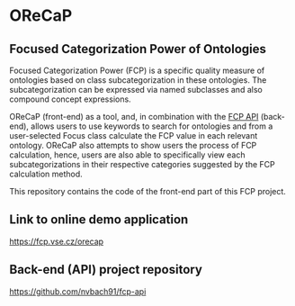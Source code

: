 # OReCaP
## Focused Categorization Power of Ontologies

Focused Categorization Power (FCP) is a specific quality measure of ontologies based on class subcategorization in these ontologies. The subcategorization can be expressed via named subclasses and also compound concept expressions.

OReCaP (front-end) as a tool, and, in combination with the [FCP API](https://github.com/nvbach91/fcp-api) (back-end), allows users to use keywords to search for ontologies and from a user-selected Focus class calculate the FCP value in each relevant ontology. OReCaP also attempts to show users the process of FCP calculation, hence, users are also able to specifically view each subcategorizations in their respective categories suggested by the FCP calculation method.


This repository contains the code of the front-end part of this FCP project.

## Link to online demo application
https://fcp.vse.cz/orecap

## Back-end (API) project repository
https://github.com/nvbach91/fcp-api
